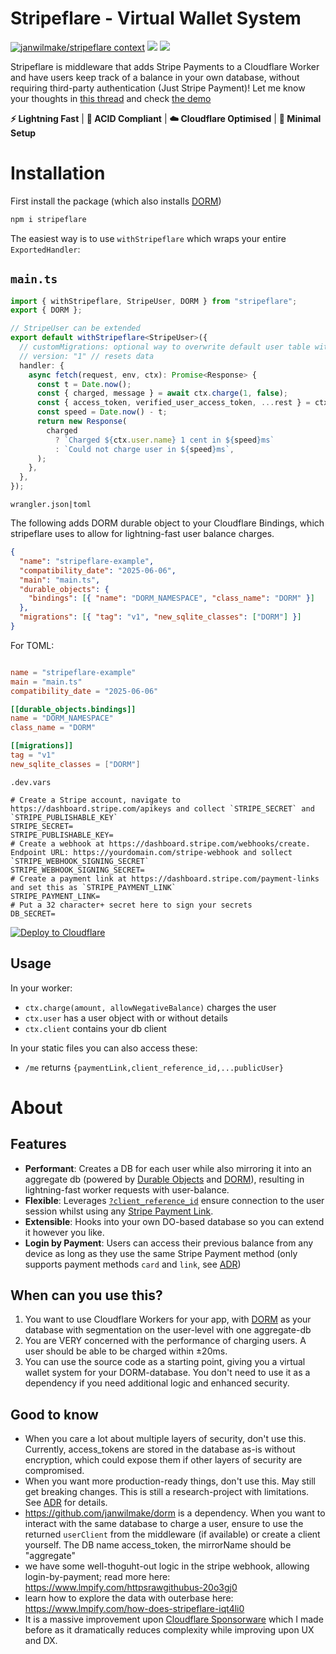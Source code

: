 # Stripeflare - Virtual Wallet System

[![janwilmake/stripeflare context](https://badge.forgithub.com/janwilmake/stripeflare)](https://uithub.com/janwilmake/stripeflare) [![](https://badge.xymake.com/janwilmake/status/1924404433317675347)](https://xymake.com/janwilmake/status/1924404433317675347) [![](https://b.lmpify.com/guide)](https://lmpify.com?q=https%3A%2F%2Fuuithub.com%2Fjanwilmake%2Fstripeflare%2Ftree%2Fmain%3FpathPatterns%3Dtemplate.ts%26pathPatterns%3Dtemplate.html%0A%0APlease%20create%20a%20new%20cloudflare%20typescript%20worker%20that%20uses%20stripeflare%20for%20monetisation%20with%20the%20following%20state%20and%20functionality%3A%20...)

Stripeflare is middleware that adds Stripe Payments to a Cloudflare Worker and have users keep track of a balance in your own database, without requiring third-party authentication (Just Stripe Payment)! Let me know your thoughts in [this thread](https://x.com/janwilmake/status/1924404433317675347) and check [the demo](https://x.com/janwilmake/status/1924766605143142683)

**⚡️ Lightning Fast** | **🔑 ACID Compliant** | **☁️ Cloudflare Optimised** | **🍬 Minimal Setup**

# Installation

First install the package (which also installs [DORM](https://github.com/janwilmake/dorm))

```sh
npm i stripeflare
```

The easiest way is to use `withStripeflare` which wraps your entire `ExportedHandler`:

## `main.ts`

```ts
import { withStripeflare, StripeUser, DORM } from "stripeflare";
export { DORM };

// StripeUser can be extended
export default withStripeflare<StripeUser>({
  // customMigrations: optional way to overwrite default user table with an extension to your database
  // version: "1" // resets data
  handler: {
    async fetch(request, env, ctx): Promise<Response> {
      const t = Date.now();
      const { charged, message } = await ctx.charge(1, false);
      const { access_token, verified_user_access_token, ...rest } = ctx.user;
      const speed = Date.now() - t;
      return new Response(
        charged
          ? `Charged ${ctx.user.name} 1 cent in ${speed}ms`
          : `Could not charge user in ${speed}ms`,
      );
    },
  },
});
```

`wrangler.json|toml`

The following adds DORM durable object to your Cloudflare Bindings, which stripeflare uses to allow for lightning-fast user balance charges.

```json
{
  "name": "stripeflare-example",
  "compatibility_date": "2025-06-06",
  "main": "main.ts",
  "durable_objects": {
    "bindings": [{ "name": "DORM_NAMESPACE", "class_name": "DORM" }]
  },
  "migrations": [{ "tag": "v1", "new_sqlite_classes": ["DORM"] }]
}
```

For TOML:

```toml

name = "stripeflare-example"
main = "main.ts"
compatibility_date = "2025-06-06"

[[durable_objects.bindings]]
name = "DORM_NAMESPACE"
class_name = "DORM"

[[migrations]]
tag = "v1"
new_sqlite_classes = ["DORM"]
```

`.dev.vars`

```env
# Create a Stripe account, navigate to https://dashboard.stripe.com/apikeys and collect `STRIPE_SECRET` and `STRIPE_PUBLISHABLE_KEY`
STRIPE_SECRET=
STRIPE_PUBLISHABLE_KEY=
# Create a webhook at https://dashboard.stripe.com/webhooks/create. Endpoint URL: https://yourdomain.com/stripe-webhook and sollect `STRIPE_WEBHOOK_SIGNING_SECRET`
STRIPE_WEBHOOK_SIGNING_SECRET=
# Create a payment link at https://dashboard.stripe.com/payment-links and set this as `STRIPE_PAYMENT_LINK`
STRIPE_PAYMENT_LINK=
# Put a 32 character+ secret here to sign your secrets
DB_SECRET=
```

[![Deploy to Cloudflare](https://deploy.workers.cloudflare.com/button)](https://deploy.workers.cloudflare.com/?url=https://github.com/janwilmake/stripeflare) <!-- for easy deployment, ensure to add this into the readme of the created project -->

## Usage

In your worker:

- `ctx.charge(amount, allowNegativeBalance)` charges the user
- `ctx.user` has a user object with or without details
- `ctx.client` contains your db client

In your static files you can also access these:

- `/me` returns `{paymentLink,client_reference_id,...publicUser}`

# About

## Features

- **Performant**: Creates a DB for each user while also mirroring it into an aggregate db (powered by [Durable Objects](https://developers.cloudflare.com/durable-objects/) and [DORM](https://getdorm.com)), resulting in lightning-fast worker requests with user-balance.
- **Flexible**: Leverages [`?client_reference_id`](https://docs.stripe.com/api/checkout/sessions/object#checkout_session_object-client_reference_id) ensure connection to the user session whilst using any [Stripe Payment Link](https://docs.stripe.com/payment-links).
- **Extensible**: Hooks into your own DO-based database so you can extend it however you like.
- **Login by Payment**: Users can access their previous balance from any device as long as they use the same Stripe Payment method (only supports payment methods `card` and `link`, see [ADR](ADR.md))

## When can you use this?

1. You want to use Cloudflare Workers for your app, with [DORM](https://github.com/janwilmake/dorm) as your database with segmentation on the user-level with one aggregate-db
2. You are VERY concerned with the performance of charging users. A user should be able to be charged within ±20ms.
3. You can use the source code as a starting point, giving you a virtual wallet system for your DORM-database. You don't need to use it as a dependency if you need additional logic and enhanced security.

## Good to know

- When you care a lot about multiple layers of security, don't use this. Currently, access_tokens are stored in the database as-is without encryption, which could expose them if other layers of security are compromised.
- When you want more production-ready things, don't use this. May still get breaking changes. This is still a research-project with limitations. See [ADR](ADR.md) for details.
- https://github.com/janwilmake/dorm is a dependency. When you want to interact with the same database to charge a user, ensure to use the returned `userClient` from the middleware (if available) or create a client yourself. The DB name access_token, the mirrorName should be "aggregate"
- we have some well-thoguht-out logic in the stripe webhook, allowing login-by-payment; read more here: https://www.lmpify.com/httpsrawgithubus-20o3gj0
- learn how to explore the data with outerbase here: https://www.lmpify.com/how-does-stripeflare-iqt4li0
- It is a massive improvement upon [Cloudflare Sponsorware](https://github.com/janwilmake/cloudflare-sponsorware) which I made before as it dramatically reduces complexity while improving upon UX and DX.

